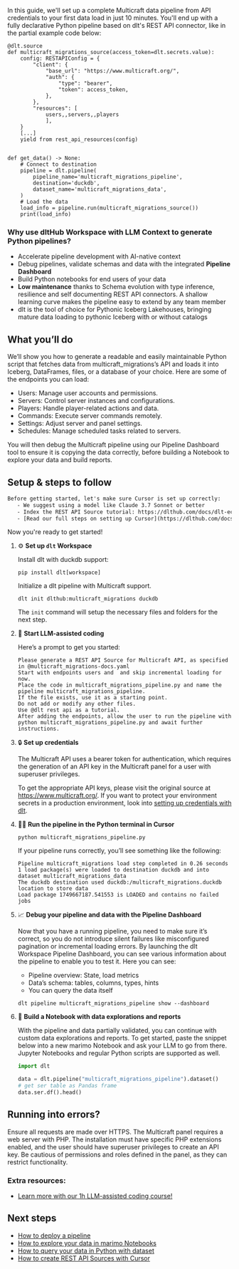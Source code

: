 In this guide, we'll set up a complete Multicraft data pipeline from API credentials to your first data load in just 10 minutes. You'll end up with a fully declarative Python pipeline based on dlt's REST API connector, like in the partial example code below:

```python-outcome
@dlt.source
def multicraft_migrations_source(access_token=dlt.secrets.value):
    config: RESTAPIConfig = {
        "client": {
            "base_url": "https://www.multicraft.org/",
            "auth": {
                "type": "bearer",
                "token": access_token,
            },
        },
        "resources": [
            users,,servers,,players
            ],
    }
    [...]
    yield from rest_api_resources(config)


def get_data() -> None:
    # Connect to destination
    pipeline = dlt.pipeline(
        pipeline_name='multicraft_migrations_pipeline',
        destination='duckdb',
        dataset_name='multicraft_migrations_data', 
    )
    # Load the data
    load_info = pipeline.run(multicraft_migrations_source())
    print(load_info) 
```

### Why use dltHub Workspace with LLM Context to generate Python pipelines?

- Accelerate pipeline development with AI-native context
- Debug pipelines, validate schemas and data with the integrated **Pipeline Dashboard**
- Build Python notebooks for end users of your data
- **Low maintenance** thanks to Schema evolution with type inference, resilience and self documenting REST API connectors. A shallow learning curve makes the pipeline easy to extend by any team member
- dlt is the tool of choice for Pythonic Iceberg Lakehouses, bringing mature data loading to pythonic Iceberg with or without catalogs

## What you’ll do

We’ll show you how to generate a readable and easily maintainable Python script that fetches data from multicraft_migrations’s API and loads it into Iceberg, DataFrames, files, or a database of your choice. Here are some of the endpoints you can load:

- Users: Manage user accounts and permissions.
- Servers: Control server instances and configurations.
- Players: Handle player-related actions and data.
- Commands: Execute server commands remotely.
- Settings: Adjust server and panel settings.
- Schedules: Manage scheduled tasks related to servers.

You will then debug the Multicraft pipeline using our Pipeline Dashboard tool to ensure it is copying the data correctly, before building a Notebook to explore your data and build reports.

## Setup & steps to follow

```default
Before getting started, let's make sure Cursor is set up correctly:
   - We suggest using a model like Claude 3.7 Sonnet or better
   - Index the REST API Source tutorial: https://dlthub.com/docs/dlt-ecosystem/verified-sources/rest_api/ and add it to context as **@dlt rest api**
   - [Read our full steps on setting up Cursor](https://dlthub.com/docs/dlt-ecosystem/llm-tooling/cursor-restapi#23-configuring-cursor-with-documentation)
```

Now you're ready to get started!

1. ⚙️ **Set up `dlt` Workspace**
    
    Install dlt with duckdb support:
    ```shell
    pip install dlt[workspace]
    ```

    Initialize a dlt pipeline with Multicraft support.
    ```shell
    dlt init dlthub:multicraft_migrations duckdb
    ```

    The `init` command will setup the necessary files and folders for the next step.
    
2. 🤠 **Start LLM-assisted coding**
    
    Here’s a prompt to get you started:
    
    ```prompt
    Please generate a REST API Source for Multicraft API, as specified in @multicraft_migrations-docs.yaml 
    Start with endpoints users and  and skip incremental loading for now. 
    Place the code in multicraft_migrations_pipeline.py and name the pipeline multicraft_migrations_pipeline. 
    If the file exists, use it as a starting point. 
    Do not add or modify any other files. 
    Use @dlt rest api as a tutorial. 
    After adding the endpoints, allow the user to run the pipeline with python multicraft_migrations_pipeline.py and await further instructions.
    ```

    
3. 🔒 **Set up credentials** 
    
    The Multicraft API uses a bearer token for authentication, which requires the generation of an API key in the Multicraft panel for a user with superuser privileges.
    
    To get the appropriate API keys, please visit the original source at https://www.multicraft.org/.
    If you want to protect your environment secrets in a production environment, look into [setting up credentials with dlt](https://dlthub.com/docs/walkthroughs/add_credentials).
    
4. 🏃‍♀️ **Run the pipeline in the Python terminal in Cursor**
    
    ```shell
    python multicraft_migrations_pipeline.py
    ```
    
    If your pipeline runs correctly, you’ll see something like the following:
    
    ```shell
    Pipeline multicraft_migrations load step completed in 0.26 seconds
    1 load package(s) were loaded to destination duckdb and into dataset multicraft_migrations_data
    The duckdb destination used duckdb:/multicraft_migrations.duckdb location to store data
    Load package 1749667187.541553 is LOADED and contains no failed jobs
    ```
    
5. 📈 **Debug your pipeline and data with the Pipeline Dashboard**

    Now that you have a running pipeline, you need to make sure it’s correct, so you do not introduce silent failures like misconfigured pagination or incremental loading errors. By launching the dlt Workspace Pipeline Dashboard, you can see various information about the pipeline to enable you to test it. Here you can see:
    - Pipeline overview: State, load metrics
    - Data’s schema: tables, columns, types, hints
    - You can query the data itself
    
    ```shell
    dlt pipeline multicraft_migrations_pipeline show --dashboard
    ```
    
6. 🐍 **Build a Notebook with data explorations and reports**

    With the pipeline and data partially validated, you can continue with custom data explorations and reports. To get started, paste the snippet below into a new marimo Notebook and ask your LLM to go from there. Jupyter Notebooks and regular Python scripts are supported as well.

    
    ```python
    import dlt

   data = dlt.pipeline("multicraft_migrations_pipeline").dataset()
   # get ser table as Pandas frame
   data.ser.df().head()
    ```

## Running into errors?

Ensure all requests are made over HTTPS. The Multicraft panel requires a web server with PHP. The installation must have specific PHP extensions enabled, and the user should have superuser privileges to create an API key. Be cautious of permissions and roles defined in the panel, as they can restrict functionality.

### Extra resources:

- [Learn more with our 1h LLM-assisted coding course!](https://www.youtube.com/watch?v=GGid70rnJuM)

## Next steps

- [How to deploy a pipeline](https://dlthub.com/docs/walkthroughs/deploy-a-pipeline)
- [How to explore your data in marimo Notebooks](https://dlthub.com/docs/general-usage/dataset-access/marimo)
- [How to query your data in Python with dataset](https://dlthub.com/docs/general-usage/dataset-access/dataset)
- [How to create REST API Sources with Cursor](https://dlthub.com/docs/dlt-ecosystem/llm-tooling/cursor-restapi)